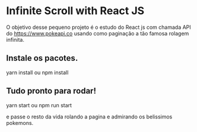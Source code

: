 # Infinite Scroll with React JS

O objetivo desse pequeno projeto é o estudo do React js com chamada API do https://www.pokeapi.co usando como paginação a tão famosa rolagem infinita.

## Instale os pacotes.

yarn install ou npm install

## Tudo pronto para rodar!

yarn start ou npm run start

e passe o resto da vida rolando a pagina e admirando os belissimos pokemons.
